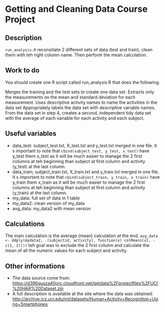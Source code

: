 # Getting and Cleaning Data Course Project

## Description
`run_analysis.R`  reconsiliate 2 different sets of data (test and train), clean them with teh right column name. Then perform the mean calculation. 


## Work to do
You should create one R script called run_analysis.R that does the following.

Merges the training and the test sets to create one data set.
Extracts only the measurements on the mean and standard deviation for each measurement.
Uses descriptive activity names to name the activities in the data set
Appropriately labels the data set with descriptive variable names.
From the data set in step 4, creates a second, independent tidy data set with the average of each variable for each activity and each subject.


## Useful variables
* data_test: subject_test.txt, X_test.txt and y_test.txt merged in one file. It s important to note that `cbind(subject_test, y_test, x_test)` have y_test them x_test as it will be much easier to manage the 2 first columns at teh beginning than subject at first column and activity (y_test) at the last column.
* data_train; subject_train.txt, X_train.txt and y_train.txt merged in one file. It s important to note that `cbind(subject_train, y_train, x_train)` have y_train them x_train as it will be much easier to manage the 2 first columns at teh beginning than subject at first column and activity (y_train) at the last column.
* my_data: full set of data in 1 table
* my_data2: clean version of my_data
* avg_data: my_data2 with mean version


## Calculations
The main calculation is the average (mean) calculation at the end.
`avg_data <- ddply(mydata2, .(subjectid, activity), function(x) colMeans(x[, -c(1, 2)]))`
teh goal was to exclude the 2 first column and calculate the mean of all the numeric values for each subject and activity.


## Other informations
* The data source come from: https://d396qusza40orc.cloudfront.net/getdata%2Fprojectfiles%2FUCI%20HAR%20Dataset.zip
* A full description is available at the site where the data was obtained: http://archive.ics.uci.edu/ml/datasets/Human+Activity+Recognition+Using+Smartphones

